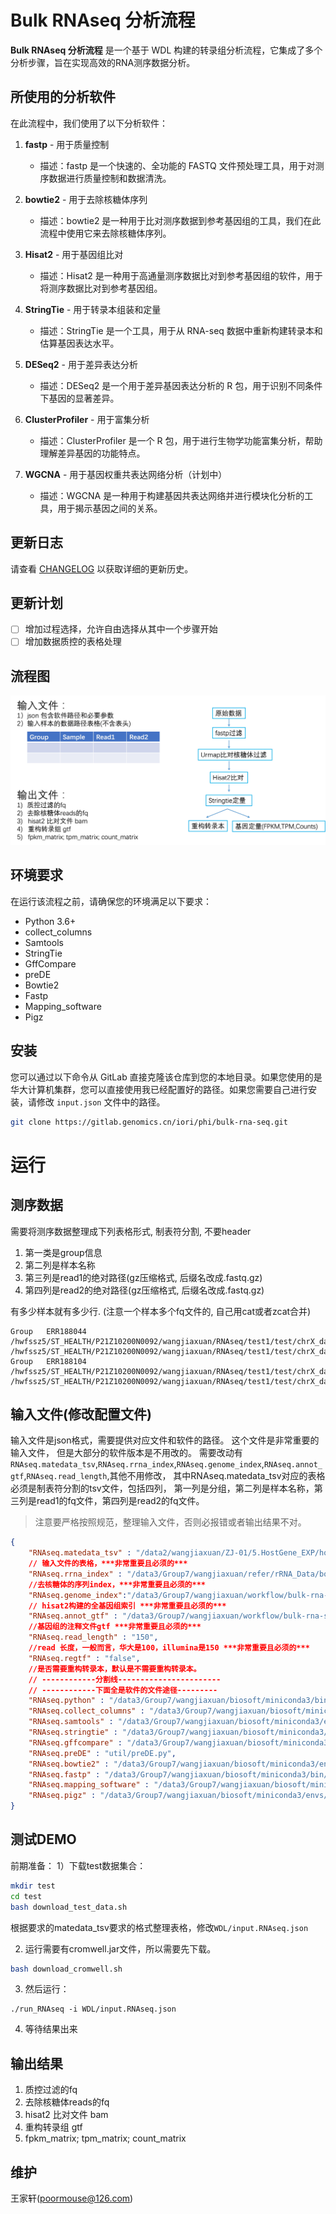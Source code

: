 # Bulk RNAseq 分析流程

**Bulk RNAseq 分析流程** 是一个基于 WDL 构建的转录组分析流程，它集成了多个分析步骤，旨在实现高效的RNA测序数据分析。

## 所使用的分析软件

在此流程中，我们使用了以下分析软件：

1. **fastp** - 用于质量控制
   - 描述：fastp 是一个快速的、全功能的 FASTQ 文件预处理工具，用于对测序数据进行质量控制和数据清洗。

2. **bowtie2** - 用于去除核糖体序列
   - 描述：bowtie2 是一种用于比对测序数据到参考基因组的工具，我们在此流程中使用它来去除核糖体序列。

3. **Hisat2** - 用于基因组比对
   - 描述：Hisat2 是一种用于高通量测序数据比对到参考基因组的软件，用于将测序数据比对到参考基因组。

4. **StringTie** - 用于转录本组装和定量
   - 描述：StringTie 是一个工具，用于从 RNA-seq 数据中重新构建转录本和估算基因表达水平。

5. **DESeq2** - 用于差异表达分析
   - 描述：DESeq2 是一个用于差异基因表达分析的 R 包，用于识别不同条件下基因的显著差异。

6. **ClusterProfiler** - 用于富集分析
   - 描述：ClusterProfiler 是一个 R 包，用于进行生物学功能富集分析，帮助理解差异基因的功能特点。

7. **WGCNA** - 用于基因权重共表达网络分析（计划中）
   - 描述：WGCNA 是一种用于构建基因共表达网络并进行模块化分析的工具，用于揭示基因之间的关系。

## 更新日志

请查看 [CHANGELOG](./CHANGELOG.md) 以获取详细的更新历史。

## 更新计划

- [ ] 增加过程选择，允许自由选择从其中一个步骤开始
- [ ] 增加数据质控的表格处理

## 流程图

![Bulk RNAseq Workflow](util/rna_wdl_wk.png)

## 环境要求

在运行该流程之前，请确保您的环境满足以下要求：

- Python 3.6+
- collect_columns
- Samtools
- StringTie
- GffCompare
- preDE
- Bowtie2
- Fastp
- Mapping_software
- Pigz

## 安装

您可以通过以下命令从 GitLab 直接克隆该仓库到您的本地目录。如果您使用的是华大计算机集群，您可以直接使用我已经配置好的路径。如果您需要自己进行安装，请修改 `input.json` 文件中的路径。

```bash
git clone https://gitlab.genomics.cn/iori/phi/bulk-rna-seq.git
```

# 运行

## 测序数据

需要将测序数据整理成下列表格形式, 制表符分割, 不要header

1. 第一类是group信息
2. 第二列是样本名称
3. 第三列是read1的绝对路径(gz压缩格式, 后缀名改成.fastq.gz)
4. 第四列是read2的绝对路径(gz压缩格式, 后缀名改成.fastq.gz)

有多少样本就有多少行. (注意一个样本多个fq文件的, 自己用cat或者zcat合并)
```
Group	ERR188044	/hwfssz5/ST_HEALTH/P21Z10200N0092/wangjiaxuan/RNAseq/test1/test/chrX_data/samples/ERR188044_chrX_1.fastq.gz	/hwfssz5/ST_HEALTH/P21Z10200N0092/wangjiaxuan/RNAseq/test1/test/chrX_data/samples/ERR188044_chrX_2.fastq.gz
Group	ERR188104	/hwfssz5/ST_HEALTH/P21Z10200N0092/wangjiaxuan/RNAseq/test1/test/chrX_data/samples/ERR188104_chrX_1.fastq.gz	/hwfssz5/ST_HEALTH/P21Z10200N0092/wangjiaxuan/RNAseq/test1/test/chrX_data/samples/ERR188104_chrX_2.fastq.gz

```

## 输入文件(修改配置文件)

输入文件是json格式，需要提供对应文件和软件的路径。 这个文件是非常重要的输入文件，
但是大部分的软件版本是不用改的。
需要改动有`RNAseq.matedata_tsv`,`RNAseq.rrna_index`,`RNAseq.genome_index`,`RNAseq.annot_gtf`,`RNAseq.read_length`,其他不用修改，
其中RNAseq.matedata_tsv对应的表格必须是制表符分割的tsv文件，包括四列，
第一列是分组，第二列是样本名称，第三列是read1的fq文件，第四列是read2的fq文件。

> 注意要严格按照规范，整理输入文件，否则必报错或者输出结果不对。

```json
{
    "RNAseq.matedata_tsv" : "/data2/wangjiaxuan/ZJ-01/5.HostGene_EXP/hostrna_input.tsv",
    // 输入文件的表格，***非常重要且必须的***
    "RNAseq.rrna_index" : "/data3/Group7/wangjiaxuan/refer/rRNA_Data/bowtie2_index/rRNA",
    //去核糖体的序列index，***非常重要且必须的***
    "RNAseq.genome_index":"/data3/Group7/wangjiaxuan/workflow/bulk-rna-seq/test/chrX_data/indexes/chrX_tran",  
    // hisat2构建的全基因组索引 ***非常重要且必须的***
    "RNAseq.annot_gtf" : "/data3/Group7/wangjiaxuan/workflow/bulk-rna-seq/test/chrX_data/genes/chrX.gtf",
    //基因组的注释文件gtf ***非常重要且必须的***
    "RNAseq.read_length" : "150",
    //read 长度，一般而言，华大是100，illumina是150 ***非常重要且必须的***
    "RNAseq.regtf" : "false", 
    //是否需要重构转录本，默认是不需要重构转录本。
    // ------------分割线-----------------------
    // ------------下面全是软件的文件途径---------
    "RNAseq.python" : "/data3/Group7/wangjiaxuan/biosoft/miniconda3/bin/python",
    "RNAseq.collect_columns" : "/data3/Group7/wangjiaxuan/biosoft/miniconda3/envs/rnaseq/bin/collect-columns",
    "RNAseq.samtools" : "/data3/Group7/wangjiaxuan/biosoft/miniconda3/envs/rnaseq/bin/samtools",
    "RNAseq.stringtie" : "/data3/Group7/wangjiaxuan/biosoft/miniconda3/envs/rnaseq/bin/stringtie",
    "RNAseq.gffcompare" : "/data3/Group7/wangjiaxuan/biosoft/miniconda3/envs/rnaseq/bin/gffcompare",
    "RNAseq.preDE" : "util/preDE.py",
    "RNAseq.bowtie2" : "/data3/Group7/wangjiaxuan/biosoft/miniconda3/envs/rnaseq/bin/bowtie2",
    "RNAseq.fastp" : "/data3/Group7/wangjiaxuan/biosoft/miniconda3/bin/fastp",
    "RNAseq.mapping_software" : "/data3/Group7/wangjiaxuan/biosoft/miniconda3/envs/rnaseq/bin/hisat2",
    "RNAseq.pigz" : "/data3/Group7/wangjiaxuan/biosoft/miniconda3/envs/rnaseq/bin/pigz"
}

```

## 测试DEMO

前期准备：
1）下载test数据集合：

```bash
mkdir test
cd test
bash download_test_data.sh
```
根据要求的matedata_tsv要求的格式整理表格，修改`WDL/input.RNAseq.json`

2) 运行需要有cromwell.jar文件，所以需要先下载。

```bash
bash download_cromwell.sh
```

3) 然后运行：

```
./run_RNAseq -i WDL/input.RNAseq.json
```

4) 等待结果出来

## 输出结果

1. 质控过滤的fq
2. 去除核糖体reads的fq
3. hisat2 比对文件 bam
4. 重构转录组 gtf 
5. fpkm_matrix; tpm_matrix; count_matrix

## 维护

王家轩(poormouse@126.com)

